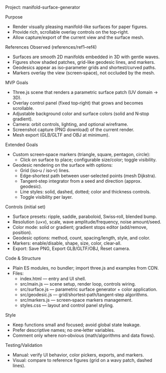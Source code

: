 Project: manifold-surface-generator

Purpose
- Render visually pleasing manifold-like surfaces for paper figures.
- Provide rich, scrollable overlay controls on the top‑right.
- Allow capture/export of the current view and the surface mesh.

References Observed (references/ref1–ref4)
- Surfaces are smooth 2D manifolds embedded in 3D with gentle waves.
- Figures show shaded patches, grid-like geodesic lines, and markers.
- Geodesics appear as iso-parameter grids and shortest/curved paths.
- Markers overlay the view (screen‑space), not occluded by the mesh.

MVP Goals
- Three.js scene that renders a parametric surface patch (UV domain → 3D).
- Overlay control panel (fixed top‑right) that grows and becomes scrollable.
- Adjustable background color and surface colors (solid and N‑stop gradient).
- Camera: orbit controls, lighting, and optional wireframe.
- Screenshot capture (PNG download) of the current render.
- Mesh export (GLB/GLTF and OBJ at minimum).

Extended Goals
- Custom screen‑space markers (triangle, square, pentagon, circle):
  - Click on surface to place; configurable size/color; toggle visibility.
- Geodesic rendering on the surface with options:
  - Grid (iso‑u / iso‑v) lines.
  - Edge‑shortest path between user‑selected points (mesh Dijkstra).
  - Tangent‑step integrator from a seed and direction (approx. geodesic).
  - Line styles: solid, dashed, dotted; color and thickness controls.
  - Toggle visibility per layer.

Controls (initial set)
- Surface presets: ripple, saddle, paraboloid, Swiss‑roll, blended bump.
- Resolution (u×v), scale, wave amplitude/frequency, noise amount/seed.
- Color mode: solid or gradient; gradient stops editor (add/remove, position).
- Geodesic options: method, count, spacing/length, style, and color.
- Markers: enable/disable, shape, size, color, clear‑all.
- Export: Save PNG, Export GLB/GLTF/OBJ, Reset camera.

Code & Structure
- Plain ES modules, no bundler; import three.js and examples from CDN.
- Files:
  - index.html — entry and UI shell.
  - src/main.js — scene setup, render loop, controls wiring.
  - src/surface.js — parametric surface generator + color application.
  - src/geodesic.js — grid/shortest‑path/tangent‑step algorithms.
  - src/markers.js — screen‑space markers management.
  - styles.css — layout and control panel styling.

Style
- Keep functions small and focused; avoid global state leakage.
- Prefer descriptive names; no one‑letter variables.
- Comment only where non‑obvious (math/algorithms and data flows).

Testing/Validation
- Manual: verify UI behavior, color pickers, exports, and markers.
- Visual: compare to reference figures (grid on a wavy patch, dashed lines).

